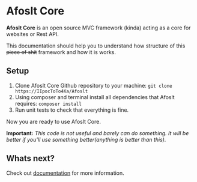 # Afoslt Core

**Afoslt Core** is an open source MVC framework (kinda) acting as a core for websites or Rest API.

This documentation should help you to understand how structure of this ~~piece of shit~~ framework and how it is works.

## Setup

1. Clone Afoslt Core Github repository to your machine: `git clone https://IIpocToTo4Ka/Afoslt` 
2. Using composer and terminal install all dependencies that Afoslt requires: `composer install`
3. Run unit tests to check that everything is fine.

Now you are ready to use Afoslt Core.

**Important:** _This code is not useful and barely can do something. It will be better if you'll use something better(anything is better than this)._

## Whats next?

Check out [documentation](https://github.com/IIpocToTo4Ka/Afoslt/wiki) for more information.